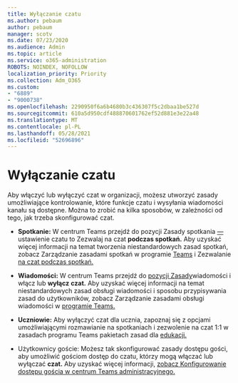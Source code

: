```yaml
---
title: Wyłączanie czatu
ms.author: pebaum
author: pebaum
manager: scotv
ms.date: 07/23/2020
ms.audience: Admin
ms.topic: article
ms.service: o365-administration
ROBOTS: NOINDEX, NOFOLLOW
localization_priority: Priority
ms.collection: Adm_O365
ms.custom:
- "6889"
- "9000738"
ms.openlocfilehash: 2290950f6a6b4680b3c436307f5c2dbaa1be527d
ms.sourcegitcommit: 610a5d950cdf488870601762ef52d881e3e22a48
ms.translationtype: MT
ms.contentlocale: pl-PL
ms.lasthandoff: 05/28/2021
ms.locfileid: "52696896"
---
```

# <a name="disable-chat"></a>Wyłączanie czatu

Aby włączyć lub wyłączyć czat w organizacji, możesz utworzyć zasady umożliwiające kontrolowanie, które funkcje czatu i wysyłania wiadomości kanału są dostępne. Można to zrobić na kilka sposobów, w zależności od tego, jak trzeba skonfigurować czat.

- **Spotkanie:** W centrum Teams przejdź do pozycji Zasady spotkania [—](https://admin.teams.microsoft.com/) ustawienie czatu to Zezwalaj na czat **podczas spotkań.** Aby uzyskać więcej informacji na temat tworzenia niestandardowych zasad spotkań, zobacz Zarządzanie zasadami spotkań w programie [Teams](/microsoftteams/meeting-policies-in-teams) i Zezwalanie [na czat podczas spotkań.](/microsoftteams/meeting-policies-in-teams#allow-chat-in-meetings)

- **Wiadomości:** W centrum Teams przejdź do [pozycji Zasady](https://admin.teams.microsoft.com/)wiadomości i włącz lub **wyłącz** **czat.** Aby uzyskać więcej informacji na temat niestandardowych zasad obsługi wiadomości i sposobu przypisywania zasad do użytkowników, zobacz Zarządzanie zasadami obsługi wiadomości w [programie Teams.](/microsoftteams/messaging-policies-in-teams)

- **Uczniowie:** Aby wyłączyć czat dla ucznia, zapoznaj się z opcjami umożliwiającymi rozmawianie na spotkaniach i zezwolenie na czat 1:1 w zasadach programu Teams pakietach zasad dla [edukacji.](/microsoftteams/policy-packages-edu)

- Użytkownicy goście: Możesz tak skonfigurować zasady dostępu gości, aby umożliwić gościom  dostęp do czatu, którzy mogą włączać lub wyłączać **czat.** Aby uzyskać więcej informacji, [zobacz Konfigurowanie dostępu gościa w centrum Teams administracyjnego.](/microsoftteams/set-up-guests#configure-guest-access-in-the-teams-admin-center)




